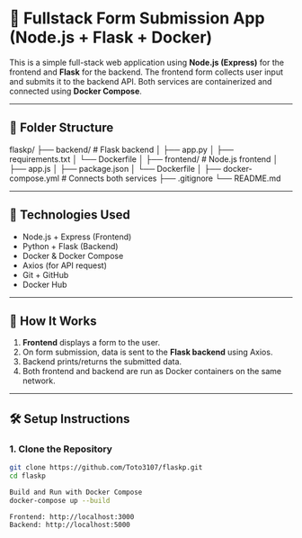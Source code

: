 # 🧩 Fullstack Form Submission App (Node.js + Flask + Docker)

This is a simple full-stack web application using **Node.js (Express)** for the frontend and **Flask** for the backend. The frontend form collects user input and submits it to the backend API. Both services are containerized and connected using **Docker Compose**.

---

## 📁 Folder Structure

flaskp/
├── backend/ # Flask backend
│ ├── app.py
│ ├── requirements.txt
│ └── Dockerfile
│
├── frontend/ # Node.js frontend
│ ├── app.js
│ ├── package.json
│ └── Dockerfile
│
├── docker-compose.yml # Connects both services
├── .gitignore
└── README.md

---

## 🚀 Technologies Used

- Node.js + Express (Frontend)
- Python + Flask (Backend)
- Docker & Docker Compose
- Axios (for API request)
- Git + GitHub
- Docker Hub

---

## 🧪 How It Works

1. **Frontend** displays a form to the user.
2. On form submission, data is sent to the **Flask backend** using Axios.
3. Backend prints/returns the submitted data.
4. Both frontend and backend are run as Docker containers on the same network.

---

## 🛠️ Setup Instructions

### 1. Clone the Repository

```bash
git clone https://github.com/Toto3107/flaskp.git
cd flaskp

Build and Run with Docker Compose
docker-compose up --build

Frontend: http://localhost:3000
Backend: http://localhost:5000
